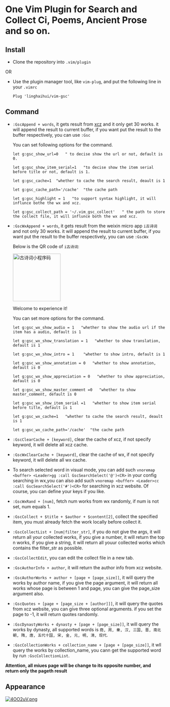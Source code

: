 # One Vim Plugin for Search and Collect Ci, Poems, Ancient Prose and so on.

## Install

*   Clone the repository into `.vim/plugin`

OR

*   Use the plugin manager tool, like `vim-plug`, and put the following line in your `.vimrc`

    ````
    Plug 'linghaihui/vim-gsc'
    ````

## Command

*   `:GscAppend + words`, it gets result from [xcz](http://lib.xcz.im) and it only get 30 works. it will append the result to current buffer, if you want put the result to the buffer respectively, you can use `:Gsc`

    You can set following options for the command.

    ```
    let g:gsc_show_url=0   " to decise show the url or not, default is 0.

    let g:gsc_show_item_serial=1   "to decise show the item serial before title or not, default is 1.

    let g:gsc_cache=1  "whether to cache the search result, deault is 1  

    let g:gsc_cache_path='/cache'  "the cache path

    let g:gsc_highlight = 1   "to support syntax highlight, it will influnce bothe the wx and xcz.

    let g:gsc_collect_path = '~/.vim_gsc_collect'   " the path to store the collect file, it will influnce both the wx and xcz.

    ```

*   `:GscWxAppend + words`, it gets result from the weixin micro app `i古诗词` and not only 30 works. it will append the result to current buffer, if you want put the result to the buffer respectively, you can use `:GscWx`

    Below is the QR code of `i古诗词`:

    <img alt="i古诗词小程序码" src="https://i.loli.net/2018/11/11/5be80d00518d4.jpg" width="150">

    Welcome to experience it!

    You can set more options for the command.

    ```
    let g:gsc_wx_show_audio = 1   "whether to show the audio url if the item has a audio, default is 1 

    let g:gsc_wx_show_translation = 1   "whether to show translation, default is 1

    let g:gsc_wx_show_intro = 1    "whether to show intro, default is 1

    let g:gsc_wx_show_annotation = 0   "whether to show annotation, default is 0

    let g:gsc_wx_show_appreciation = 0   "whether to show appreciation, default is 0

    let g:gsc_wx_show_master_comment =0   "whether to show master_comment, default is 0

    let g:gsc_wx_show_item_serial =1   "whether to show item serial before title, default is 1

    let g:gsc_wx_cache=1   "whether to cache the search result, deault is 1

    let g:gsc_wx_cache_path='/cache'  "the cache path

    ```

*   `:GscClearCache + [keyword]`,  clear the cache of xcz, if not specify keyword, it will delete all xcz cache.

*   `:GscWxClearCache + [keyword]`,  clear the cache of wx, if not specify keyword, it will delete all wx cache.

*   To search selected word in visual mode, you can add such `vnoremap <buffer> <Leader>gg :call GscSearchSelect('@')<CR>` in your config searching in wx,you can also add such `vnoremap <buffer> <Leader>cc :call GscSearchSelect('#')<CR>` for searching in xcz website. Of course, you can define your keys if you like.

*   `:GscWxRand + [num]`, fetch num works from wx randomly, if num is not set, num equals 1.

*   `:GscCollect + $title + $author + $content[2]`, collect the specified item, you must already fetch the work locally before collect it. 

*   `:GscCollectList + [num|filter_str]`, if you do not give the args, it will return all your collected works, if you give a number, it will return the top n works, if you give a string,  it will return all youur collected works which contains the filter_str as possible.

*   `:GscCollectEdit`, you can edit the collect file in a new tab.

*   `:GscAuthorInfo + author`, it will return the author info from xcz website.

*   `:GscAuthorWorks + author + [page + [page_size]]`, it will query the works by author name, if you give the page argument, it will return all works whose page is between 1 and page, you can give the page_size argument also.

*   `:GscQuotes + [page + [page_size + [author]]]`, it will query the quotes from xcz website, you can give three optional arguments. if you set the page to -1, it will return quotes randomly.

*   `:GscDynastyWorks + dynasty + [page + [page_size]]`, it will query the works by dynasty, all supported words is  `商, 周, 秦, 汉, 三国, 晋, 南北朝, 隋, 唐, 五代十国, 宋, 金, 元, 明, 清, 现代`. 

*   `:GscCollectionWorks + collection_name + [page + [page_size]]`, it wll query the works by collection_name, you cann get the supported word by run `:GscCollectionList`.

**Attention, all miues page will be change to its opposite number, and return only the pageth result**

## Appearance

[![4OO2uV.png](https://z3.ax1x.com/2021/10/04/4OO2uV.png)](https://imgtu.com/i/4OO2uV)
